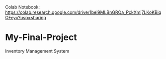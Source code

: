 Colab Notebook: https://colab.research.google.com/drive/1bei9MLBnGROa_PckXmj7LKoKBiqOFeyx?usp=sharing

# My-Final-Project
Inventory Management System

